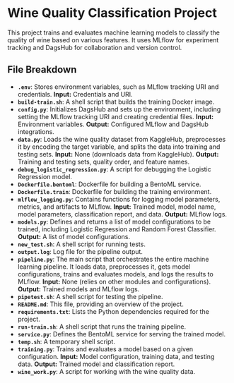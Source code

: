 # Wine Quality Classification Project

This project trains and evaluates machine learning models to classify the quality of wine based on various features. It uses MLflow for experiment tracking and DagsHub for collaboration and version control.

## File Breakdown


*   **`.env`**: Stores environment variables, such as MLflow tracking URI and credentials. **Input:** Credentials and URI.
*   **`build-train.sh`**: A shell script that builds the training Docker image.
*   **`config.py`**: Initializes DagsHub and sets up the environment, including setting the MLflow tracking URI and creating credential files. **Input:** Environment variables. **Output:** Configured MLflow and DagsHub integrations.
*   **`data.py`**: Loads the wine quality dataset from KaggleHub, preprocesses it by encoding the target variable, and splits the data into training and testing sets. **Input:** None (downloads data from KaggleHub). **Output:** Training and testing sets, quality order, and feature names.
*   **`debug_logistic_regression.py`**: A script for debugging the Logistic Regression model.
*   **`Dockerfile.bentoml`**: Dockerfile for building a BentoML service.
*   **`Dockerfile.train`**: Dockerfile for building the training environment.
*   **`mlflow_logging.py`**: Contains functions for logging model parameters, metrics, and artifacts to MLflow. **Input:** Trained model, model name, model parameters, classification report, and data. **Output:** MLflow logs.
*   **`models.py`**: Defines and returns a list of model configurations to be trained, including Logistic Regression and Random Forest Classifier. **Output:** A list of model configurations.
*   **`new_test.sh`**: A shell script for running tests.
*   **`output.log`**: Log file for the pipeline output.
*   **`pipeline.py`**: The main script that orchestrates the entire machine learning pipeline. It loads data, preprocesses it, gets model configurations, trains and evaluates models, and logs the results to MLflow. **Input:** None (relies on other modules and configurations). **Output:** Trained models and MLflow logs.
*   **`pipetest.sh`**: A shell script for testing the pipeline.
*   **`README.md`**: This file, providing an overview of the project.
*   **`requirements.txt`**: Lists the Python dependencies required for the project.
*   **`run-train.sh`**: A shell script that runs the training pipeline.
*   **`service.py`**: Defines the BentoML service for serving the trained model.
*   **`temp.sh`**: A temporary shell script.
*   **`training.py`**: Trains and evaluates a model based on a given configuration. **Input:** Model configuration, training data, and testing data. **Output:** Trained model and classification report.
*   **`wine_work.py`**: A script for working with the wine quality data.